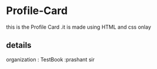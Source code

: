 # Profile-Card
this is the Profile Card .it is made using HTML and css onlay
## details
organization : TestBook
 :prashant sir

